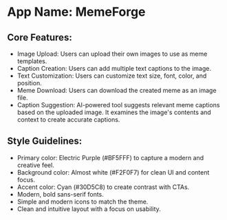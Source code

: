 # **App Name**: MemeForge

## Core Features:

- Image Upload: Users can upload their own images to use as meme templates.
- Caption Creation: Users can add multiple text captions to the image.
- Text Customization: Users can customize text size, font, color, and position.
- Meme Download: Users can download the created meme as an image file.
- Caption Suggestion: AI-powered tool suggests relevant meme captions based on the uploaded image. It examines the image's contents and context to create accurate captions.

## Style Guidelines:

- Primary color: Electric Purple (#BF5FFF) to capture a modern and creative feel.
- Background color: Almost white (#F2F0F7) for clean UI and content focus.
- Accent color: Cyan (#30D5C8) to create contrast with CTAs.
- Modern, bold sans-serif fonts.
- Simple and modern icons to match the theme.
- Clean and intuitive layout with a focus on usability.